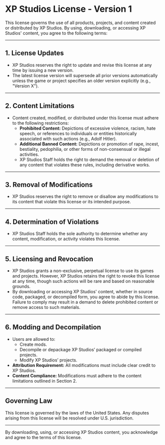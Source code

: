 # XP Studios License - Version 1

This license governs the use of all products, projects, and content created or distributed by XP Studios. By using, downloading, or accessing XP Studios' content, you agree to the following terms:

---

## 1. License Updates
- XP Studios reserves the right to update and revise this license at any time by issuing a new version.
- The latest license version will supersede all prior versions automatically unless the game or project specifies an older version explicitly (e.g., "Version X").

---

## 2. Content Limitations
- Content created, modified, or distributed under this license must adhere to the following restrictions:
  - **Prohibited Content:** Depictions of excessive violence, racism, hate speech, or references to individuals or entities historically associated with such actions (e.g., Adolf Hitler).
  - **Additional Banned Content:** Depictions or promotion of rape, incest, bestiality, pedophilia, or other forms of non-consensual or illegal activities.
  - XP Studios Staff holds the right to demand the removal or deletion of any content that violates these rules, including derivative works.

---

## 3. Removal of Modifications
- XP Studios reserves the right to remove or disallow any modifications to its content that violate this license or its intended purpose.

---

## 4. Determination of Violations
- XP Studios Staff holds the sole authority to determine whether any content, modification, or activity violates this license.

---

## 5. Licensing and Revocation
- XP Studios grants a non-exclusive, perpetual license to use its games and projects. However, XP Studios retains the right to revoke this license at any time, though such actions will be rare and based on reasonable grounds.
- By downloading or accessing XP Studios' content, whether in source code, packaged, or decompiled form, you agree to abide by this license. Failure to comply may result in a demand to delete prohibited content or remove access to such materials.

---

## 6. Modding and Decompilation
- Users are allowed to:
  - Create mods.
  - Decompile or depackage XP Studios’ packaged or compiled projects.
  - Modify XP Studios’ projects.
- **Attribution Requirement:** All modifications must include clear credit to XP Studios.
- **Content Compliance:** Modifications must adhere to the content limitations outlined in Section 2.

---

## Governing Law
This license is governed by the laws of the United States. Any disputes arising from this license will be resolved under U.S. jurisdiction.

---

By downloading, using, or accessing XP Studios content, you acknowledge and agree to the terms of this license.
